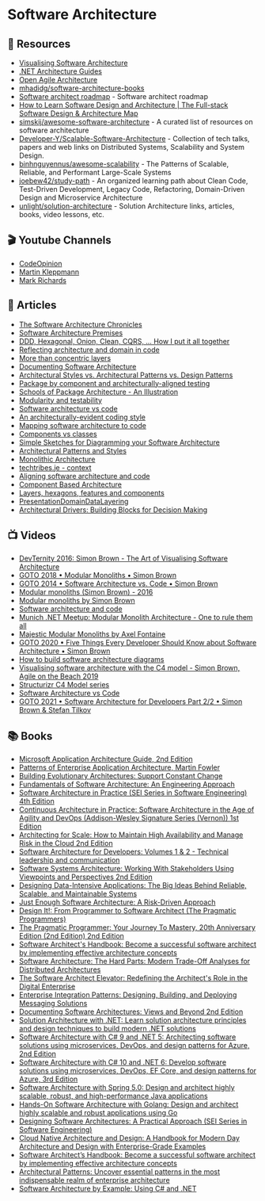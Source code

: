 # Software Architecture

## 📘 Resources
- [Visualising Software Architecture](http://static.codingthearchitecture.com/visualising-software-architecture.pdf)
- [.NET Architecture Guides](https://dotnet.microsoft.com/learn/dotnet/architecture-guides)
- [Open Agile Architecture](https://pubs.opengroup.org/architecture/o-aa-standard/#_open_agile_architecture)
- [mhadidg/software-architecture-books](https://github.com/mhadidg/software-architecture-books)
- [Software architect roadmap](https://github.com/AlaaAttya/software-architect-roadmap) - Software architect roadmap
- [How to Learn Software Design and Architecture | The Full-stack Software Design & Architecture Map](https://khalilstemmler.com/articles/software-design-architecture/full-stack-software-design/)
- [simskij/awesome-software-architecture](https://github.com/simskij/awesome-software-architecture) - A curated list of resources on software architecture
- [Developer-Y/Scalable-Software-Architecture](https://github.com/Developer-Y/Scalable-Software-Architecture) - Collection of tech talks, papers and web links on Distributed Systems, Scalability and System Design.
- [binhnguyennus/awesome-scalability](https://github.com/binhnguyennus/awesome-scalability) - The Patterns of Scalable, Reliable, and Performant Large-Scale Systems
- [joebew42/study-path](https://github.com/joebew42/study-path) - An organized learning path about Clean Code, Test-Driven Development, Legacy Code, Refactoring, Domain-Driven Design and Microservice Architecture
- [unlight/solution-architecture](https://github.com/unlight/solution-architecture) - Solution Architecture links, articles, books, video lessons, etc.

## 🎬 Youtube Channels
- [CodeOpinion](https://www.youtube.com/channel/UC3RKA4vunFAfrfxiJhPEplw)
- [Martin Kleppmann](https://www.youtube.com/channel/UClB4KPy5LkJj1t3SgYVtMOQ/videos)
- [Mark Richards](https://www.youtube.com/channel/UC-Z7T0lAq_xECevIz8E5R5w)
## 📕 Articles

- [The Software Architecture Chronicles](https://herbertograca.com/2017/07/03/the-software-architecture-chronicles/)
- [Software Architecture Premises](https://herbertograca.com/2017/07/05/software-architecture-premises/) 
- [DDD, Hexagonal, Onion, Clean, CQRS, … How I put it all together](https://herbertograca.com/2017/11/16/explicit-architecture-01-ddd-hexagonal-onion-clean-cqrs-how-i-put-it-all-together/)
- [Reflecting architecture and domain in code](https://herbertograca.com/2019/06/05/reflecting-architecture-and-domain-in-code/) 
- [More than concentric layers](https://herbertograca.com/2018/07/07/more-than-concentric-layers/) 
- [Documenting Software Architecture](https://herbertograca.com/2019/08/12/documenting-software-architecture/) 
- [Architectural Styles vs. Architectural Patterns vs. Design Patterns](https://herbertograca.com/2017/07/28/architectural-styles-vs-architectural-patterns-vs-design-patterns/)
- [Package by component and architecturally-aligned testing](http://www.codingthearchitecture.com/2015/03/08/package_by_component_and_architecturally_aligned_testing.html)
- [Schools of Package Architecture - An Illustration](http://codemanship.co.uk/parlezuml/blog/?postid=539)
- [Modularity and testability](http://www.codingthearchitecture.com/2014/10/01/modularity_and_testability.html)
- [Software architecture vs code](http://www.codingthearchitecture.com/2014/05/29/software_architecture_vs_code.html)
- [An architecturally-evident coding style](http://www.codingthearchitecture.com/2014/06/01/an_architecturally_evident_coding_style.html)
- [Mapping software architecture to code](http://www.codingthearchitecture.com/2013/04/08/mapping_software_architecture_to_code.html)
- [Components vs classes](http://www.codingthearchitecture.com/2015/03/31/components_vs_classes.html)
- [Simple Sketches for Diagramming your Software Architecture](http://www.methodsandtools.com/archive/softwarearchitecturesketches.php)
- [Architectural Patterns and Styles](<https://docs.microsoft.com/en-us/previous-versions/msp-n-p/ee658117(v=pandp.10)>)
- [Monolithic Architecture](https://herbertograca.com/2017/07/31/monolithic-architecture/)
- [techtribes.je - context](http://www.codingthearchitecture.com/2013/07/09/techtribes_je_context.html)
- [Aligning software architecture and code](http://www.codingthearchitecture.com/2013/07/03/aligning_software_architecture_and_code.html)
- [Component Based Architecture](https://medium.com/omarelgabrys-blog/component-based-architecture-3c3c23c7e348)
- [Layers, hexagons, features and components](https://www.codingthearchitecture.com/2016/04/25/layers_hexagons_features_and_components.html)
- [PresentationDomainDataLayering](https://martinfowler.com/bliki/PresentationDomainDataLayering.html)
- [Architectural Drivers: Building Blocks for Decision Making](https://www.neverletdown.net/2014/10/architectural-drivers.html)

## 📺 Videos

- [DevTernity 2016: Simon Brown - The Art of Visualising Software Architecture](https://www.youtube.com/watch?v=zcmU-OE452k)
- [GOTO 2018 • Modular Monoliths • Simon Brown](http://w7.mul.ir/yo%7cut%7cub%7ce.%7cco%7cm/watch?v=5OjqD-ow8GE&feature=emb_title&ab_channel=GOTOConferences)
- [GOTO 2014 • Software Architecture vs. Code • Simon Brown](http://w7.mul.ir/yo%7cut%7cub%7ce.%7cco%7cm/watch?v=GAFZcYlO5S0)
- [Modular monoliths (Simon Brown) - 2016](http://w7.mul.ir/yo%7cut%7cub%7ce.%7cco%7cm/watch?v=h_rBDIC51C4)
- [Modular monoliths by Simon Brown](http://w7.mul.ir/yo%7cut%7cub%7ce.%7cco%7cm/watch?v=kbKxmEeuvc4)
- [Software architecture and code](https://skillsmatter.com/skillscasts/4312-software-architecture-and-code)
- [Munich .NET Meetup: Modular Monolith Architecture - One to rule them all](https://www.youtube.com/watch?v=njDSXUWeik0)
- [Majestic Modular Monoliths by Axel Fontaine](https://www.youtube.com/watch?v=BOvxJaklcr0)
- [GOTO 2020 • Five Things Every Developer Should Know about Software Architecture • Simon Brown](https://www.youtube.com/watch?v=9Az0q2XHtH8)
- [How to build software architecture diagrams](https://www.youtube.com/watch?v=_I0U1sZ9RJ8)
- [Visualising software architecture with the C4 model - Simon Brown, Agile on the Beach 2019](https://www.youtube.com/watch?v=x2-rSnhpw0g)
- [Structurizr C4 Model series](https://www.youtube.com/playlist?list=PLLET0MJVt0Uc0Nek7yck8FG2fNnv9H32v)
- [Software Architecture vs Code](https://www.youtube.com/watch?v=ehH3UGdSwPo)
- [GOTO 2021 • Software Architecture for Developers Part 2/2 • Simon Brown & Stefan Tilkov](https://www.youtube.com/watch?v=gDlE4q3mozY)


## 📚 Books
- [Microsoft Application Architecture Guide, 2nd Edition](<https://docs.microsoft.com/en-us/previous-versions/msp-n-p/ff650706(v=pandp.10)>)
- [Patterns of Enterprise Application Architecture, Martin Fowler](https://www.amazon.com/Patterns-Enterprise-Application-Architecture-Martin/dp/0321127420)
- [Building Evolutionary Architectures: Support Constant Change](https://www.amazon.com/Building-Evolutionary-Architectures-Support-Constant/dp/1491986360)
- [Fundamentals of Software Architecture: An Engineering Approach](https://www.amazon.com/Fundamentals-Software-Architecture-Comprehensive-Characteristics/dp/1492043451)
- [Software Architecture in Practice (SEI Series in Software Engineering) 4th Edition](https://www.amazon.com/Software-Architecture-Practice-SEI-Engineering/dp/0136886094)
- [Continuous Architecture in Practice: Software Architecture in the Age of Agility and DevOps (Addison-Wesley Signature Series (Vernon)) 1st Edition](https://www.amazon.com/Continuous-Architecture-Practice-Addison-Wesley-Signature/dp/0136523560/ref=pd_sbs_7/142-1174349-9952515)
- [Architecting for Scale: How to Maintain High Availability and Manage Risk in the Cloud 2nd Edition](https://www.amazon.com/Architecting-Scale-Maintain-Availability-Manage/dp/1492057177/)
- [Software Architecture for Developers: Volumes 1 & 2 - Technical leadership and communication](https://leanpub.com/b/software-architecture)
- [Software Systems Architecture: Working With Stakeholders Using Viewpoints and Perspectives 2nd Edition](https://www.amazon.com/Software-Systems-Architecture-Stakeholders-Perspectives-dp-032171833X/dp/032171833X)
- [Designing Data-Intensive Applications: The Big Ideas Behind Reliable, Scalable, and Maintainable Systems](https://www.amazon.com/Designing-Data-Intensive-Applications-Reliable-Maintainable/dp/1449373321/)
- [Just Enough Software Architecture: A Risk-Driven Approach](https://www.amazon.com/Just-Enough-Software-Architecture-Risk-Driven/dp/0984618104/)
- [Design It!: From Programmer to Software Architect (The Pragmatic Programmers)](https://www.amazon.com/Design-Programmer-Architect-Pragmatic-Programmers/dp/1680502093)
- [The Pragmatic Programmer: Your Journey To Mastery, 20th Anniversary Edition (2nd Edition) 2nd Edition](https://www.amazon.com/Pragmatic-Programmer-journey-mastery-Anniversary/dp/0135957052/)
- [Software Architect's Handbook: Become a successful software architect by implementing effective architecture concepts](https://www.amazon.com/Software-Architects-Handbook-implementing-architecture/dp/1788624068/) 
- [Software Architecture: The Hard Parts: Modern Trade-Off Analyses for Distributed Architectures](https://www.amazon.com/Software-Architecture-Trade-Off-Distributed-Architectures/dp/1492086894/)
- [The Software Architect Elevator: Redefining the Architect's Role in the Digital Enterprise](https://www.amazon.com/Software-Architect-Elevator-Redefining-Architects/dp/1492077542)
- [Enterprise Integration Patterns: Designing, Building, and Deploying Messaging Solutions](https://www.amazon.com/Enterprise-Integration-Patterns-Designing-Deploying/dp/0321200683/)
- [Documenting Software Architectures: Views and Beyond 2nd Edition](https://www.amazon.com/Documenting-Software-Architectures-Views-Beyond/dp/0321552687)
- [Solution Architecture with .NET: Learn solution architecture principles and design techniques to build modern .NET solutions](https://www.amazon.com/Solution-Architecture-NET-architecture-principles/dp/180107562X)
- [Software Architecture with C# 9 and .NET 5: Architecting software solutions using microservices, DevOps, and design patterns for Azure, 2nd Edition](https://www.amazon.com/Software-Architecture-NET-Architecting-microservices/dp/1800566042)
- [Software Architecture with C# 10 and .NET 6: Develop software solutions using microservices, DevOps, EF Core, and design patterns for Azure, 3rd Edition](https://www.amazon.co.uk/Software-Architecture-NET-solutions-microservices-dp-180323525X/dp/180323525X)
- [Software Architecture with Spring 5.0: Design and architect highly scalable, robust, and high-performance Java applications](https://www.amazon.com/Software-Architecture-Spring-5-0-high-performance/dp/1788992997)
- [Hands-On Software Architecture with Golang: Design and architect highly scalable and robust applications using Go ](https://www.amazon.com/Hands-Software-Architecture-Golang-applications-ebook/dp/B079X2RGKQ)
- [Designing Software Architectures: A Practical Approach (SEI Series in Software Engineering)](https://www.amazon.com/Designing-Software-Architectures-Practical-Engineering/dp/0134390784)
- [Cloud Native Architecture and Design: A Handbook for Modern Day Architecture and Design with Enterprise-Grade Examples](https://www.amazon.com/Cloud-Native-Architecture-Design-Enterprise-Grade-ebook/dp/B09HMCNZWH)
- [Software Architect’s Handbook: Become a successful software architect by implementing effective architecture concepts](https://www.amazon.com/Software-Architects-Handbook-implementing-architecture-ebook/dp/B07B3R2ZCX/)
- [Architectural Patterns: Uncover essential patterns in the most indispensable realm of enterprise architecture](https://www.amazon.com/Architectural-Patterns-indispensable-enterprise-architecture-ebook/dp/B077T7V8RC)
- [Software Architecture by Example: Using C# and .NET](https://www.amazon.com/Software-Architecture-Example-Using-NET/dp/1484279891)
